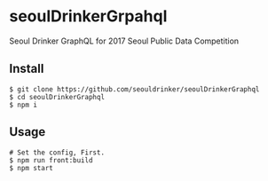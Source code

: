 # seoulDrinkerGrpahql
Seoul Drinker GraphQL for 2017 Seoul Public Data Competition


## Install

~~~shell
$ git clone https://github.com/seouldrinker/seoulDrinkerGraphql
$ cd seoulDrinkerGraphql
$ npm i
~~~

## Usage

~~~shell
# Set the config, First.
$ npm run front:build
$ npm start
~~~
